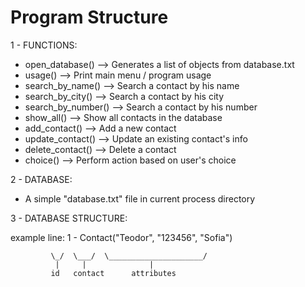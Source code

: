 Program Structure
=================

1 - FUNCTIONS:

- open_database() --> Generates a list of objects from database.txt
- usage() --> Print main menu / program usage
- search_by_name() --> Search a contact by his name
- search_by_city() --> Search a contact by his city
- search_by_number() --> Search a contact by his number
- show_all() --> Show all contacts in the database 
- add_contact() --> Add a new contact
- update_contact() --> Update an existing contact's info
- delete_contact() --> Delete a contact
- choice() --> Perform action based on user's choice


2 - DATABASE:

- A simple "database.txt" file in current process directory 


3 - DATABASE STRUCTURE:

example line: 1 - Contact("Teodor", "123456", "Sofia")

             \_/  \___/  \_____________________/
              |     |              |
             id   contact      attributes
